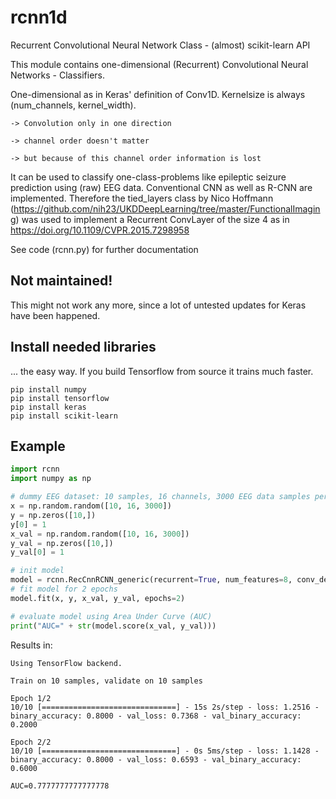 # rcnn1d
Recurrent Convolutional Neural Network Class - (almost) scikit-learn API

This module contains one-dimensional (Recurrent) Convolutional Neural Networks - Classifiers.

One-dimensional as in Keras' definition of Conv1D. Kernelsize is always (num_channels, kernel_width).

    -> Convolution only in one direction

    -> channel order doesn't matter

    -> but because of this channel order information is lost

It can be used to classify one-class-problems like epileptic seizure prediction using (raw) EEG data.
Conventional CNN as well as R-CNN are implemented.
Therefore the tied_layers class by Nico Hoffmann (https://github.com/nih23/UKDDeepLearning/tree/master/FunctionalImaging) 
was used to implement a Recurrent ConvLayer of the size 4 as in https://doi.org/10.1109/CVPR.2015.7298958

See code (rcnn.py) for further documentation

## Not maintained!
This might not work any more, since a lot of untested updates for Keras have been happened.

## Install needed libraries
... the easy way. If you build Tensorflow from source it trains much faster.

```
pip install numpy
pip install tensorflow 
pip install keras
pip install scikit-learn
```

## Example
```python
import rcnn
import numpy as np

# dummy EEG dataset: 10 samples, 16 channels, 3000 EEG data samples per sample
x = np.random.random([10, 16, 3000])
y = np.zeros([10,])
y[0] = 1
x_val = np.random.random([10, 16, 3000])
y_val = np.zeros([10,])
y_val[0] = 1

# init model
model = rcnn.RecCnnRCNN_generic(recurrent=True, num_features=8, conv_depth=8, save_model=False)
# fit model for 2 epochs
model.fit(x, y, x_val, y_val, epochs=2) 

# evaluate model using Area Under Curve (AUC)
print("AUC=" + str(model.score(x_val, y_val)))
```
Results in:
```
Using TensorFlow backend.

Train on 10 samples, validate on 10 samples

Epoch 1/2
10/10 [==============================] - 15s 2s/step - loss: 1.2516 - binary_accuracy: 0.8000 - val_loss: 0.7368 - val_binary_accuracy: 0.2000

Epoch 2/2
10/10 [==============================] - 0s 5ms/step - loss: 1.1428 - binary_accuracy: 0.8000 - val_loss: 0.6593 - val_binary_accuracy: 0.6000

AUC=0.7777777777777778
```

